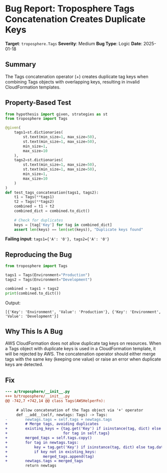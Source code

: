 # Bug Report: Troposphere Tags Concatenation Creates Duplicate Keys

**Target**: `troposphere.Tags`
**Severity**: Medium
**Bug Type**: Logic
**Date**: 2025-01-18

## Summary

The Tags concatenation operator (+) creates duplicate tag keys when combining Tags objects with overlapping keys, resulting in invalid CloudFormation templates.

## Property-Based Test

```python
from hypothesis import given, strategies as st
from troposphere import Tags

@given(
    tags1=st.dictionaries(
        st.text(min_size=1, max_size=50),
        st.text(min_size=1, max_size=50),
        min_size=1,
        max_size=10
    ),
    tags2=st.dictionaries(
        st.text(min_size=1, max_size=50),
        st.text(min_size=1, max_size=50),
        min_size=1,
        max_size=10
    )
)
def test_tags_concatenation(tags1, tags2):
    t1 = Tags(**tags1)
    t2 = Tags(**tags2)
    combined = t1 + t2
    combined_dict = combined.to_dict()
    
    # Check for duplicates
    keys = [tag['Key'] for tag in combined_dict]
    assert len(keys) == len(set(keys)), "Duplicate keys found"
```

**Failing input**: `tags1={'A': '0'}, tags2={'A': '0'}`

## Reproducing the Bug

```python
from troposphere import Tags

tags1 = Tags(Environment="Production")
tags2 = Tags(Environment="Development")

combined = tags1 + tags2
print(combined.to_dict())
```

Output:
```
[{'Key': 'Environment', 'Value': 'Production'}, {'Key': 'Environment', 'Value': 'Development'}]
```

## Why This Is A Bug

AWS CloudFormation does not allow duplicate tag keys on resources. When a Tags object with duplicate keys is used in a CloudFormation template, it will be rejected by AWS. The concatenation operator should either merge tags with the same key (keeping one value) or raise an error when duplicate keys are detected.

## Fix

```diff
--- a/troposphere/__init__.py
+++ b/troposphere/__init__.py
@@ -742,7 +742,14 @@ class Tags(AWSHelperFn):
 
     # allow concatenation of the Tags object via '+' operator
     def __add__(self, newtags: Tags) -> Tags:
-        newtags.tags = self.tags + newtags.tags
+        # Merge tags, avoiding duplicates
+        existing_keys = {tag.get('Key') if isinstance(tag, dict) else tag.data.get('Key') 
+                         for tag in self.tags}
+        merged_tags = self.tags.copy()
+        for tag in newtags.tags:
+            key = tag.get('Key') if isinstance(tag, dict) else tag.data.get('Key')
+            if key not in existing_keys:
+                merged_tags.append(tag)
+        newtags.tags = merged_tags
         return newtags
```
